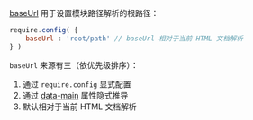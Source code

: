 [baseUrl](http://requirejs.org/docs/api.html#config-baseUrl) 用于设置模块路径解析的根路径：

```js
require.config( {
    baseUrl : 'root/path' // baseUrl 相对于当前 HTML 文档解析
} )
```

`baseUrl` 来源有三（依优先级排序）：

1. 通过 `require.config` 显式配置
2. 通过 [data-main](http://requirejs.org/docs/api.html#data-main) 属性隐式推导
3. 默认相对于当前 HTML 文档解析
